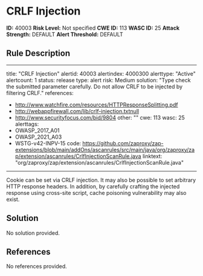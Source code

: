 
# CRLF Injection

**ID:** 40003
**Risk Level:** Not specified
**CWE ID:** 113
**WASC ID:** 25
**Attack Strength:** DEFAULT
**Alert Threshold:** DEFAULT

## Rule Description
---
title: "CRLF Injection"
alertid: 40003
alertindex: 4000300
alerttype: "Active"
alertcount: 1
status: release
type: alert
risk: Medium
solution: "Type check the submitted parameter carefully.  Do not allow CRLF to be injected by filtering CRLF."
references:
   - http://www.watchfire.com/resources/HTTPResponseSplitting.pdf
   - http://webappfirewall.com/lib/crlf-injection.txtnull
   - http://www.securityfocus.com/bid/9804
other: ""
cwe: 113
wasc: 25
alerttags: 
  - OWASP_2017_A01
  - OWASP_2021_A03
  - WSTG-v42-INPV-15
code: https://github.com/zaproxy/zap-extensions/blob/main/addOns/ascanrules/src/main/java/org/zaproxy/zap/extension/ascanrules/CrlfInjectionScanRule.java
linktext: "org/zaproxy/zap/extension/ascanrules/CrlfInjectionScanRule.java"
---
Cookie can be set via CRLF injection.  It may also be possible to set arbitrary HTTP response headers. In addition, by carefully crafting the injected response using cross-site script, cache poisoning vulnerability may also exist.


## Solution
No solution provided.

## References
No references provided.
